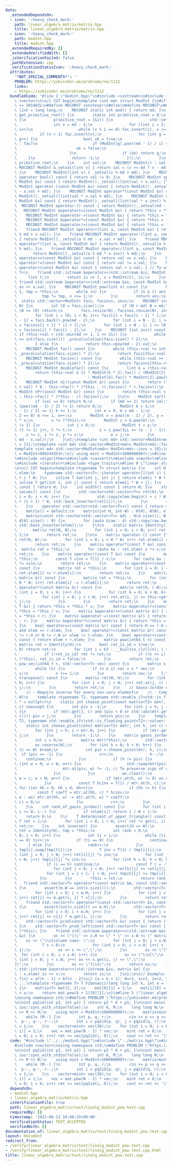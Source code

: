 ```yaml
---
data:
  _extendedDependsOn:
  - icon: ':heavy_check_mark:'
    path: linear_algebra_matrix/matrix.hpp
    title: linear_algebra_matrix/matrix.hpp
  - icon: ':heavy_check_mark:'
    path: modint.hpp
    title: modint.hpp
  _extendedRequiredBy: []
  _extendedVerifiedWith: []
  _isVerificationFailed: false
  _pathExtension: cpp
  _verificationStatusIcon: ':heavy_check_mark:'
  attributes:
    '*NOT_SPECIAL_COMMENTS*': ''
    PROBLEM: https://yukicoder.me/problems/no/1112
    links:
    - https://yukicoder.me/problems/no/1112
  bundledCode: "#line 2 \"modint.hpp\"\n#include <iostream>\n#include <set>\n#include\
    \ <vector>\n\n// CUT begin\ntemplate <int md> struct ModInt {\n#if __cplusplus\
    \ >= 201402L\n#define MDCONST constexpr\n#else\n#define MDCONST\n#endif\n    using\
    \ lint = long long;\n    MDCONST static int mod() { return md; }\n    static int\
    \ get_primitive_root() {\n        static int primitive_root = 0;\n        if (!primitive_root)\
    \ {\n            primitive_root = [&]() {\n                std::set<int> fac;\n\
    \                int v = md - 1;\n                for (lint i = 2; i * i <= v;\
    \ i++)\n                    while (v % i == 0) fac.insert(i), v /= i;\n      \
    \          if (v > 1) fac.insert(v);\n                for (int g = 1; g < md;\
    \ g++) {\n                    bool ok = true;\n                    for (auto i\
    \ : fac)\n                        if (ModInt(g).pow((md - 1) / i) == 1) {\n  \
    \                          ok = false;\n                            break;\n \
    \                       }\n                    if (ok) return g;\n           \
    \     }\n                return -1;\n            }();\n        }\n        return\
    \ primitive_root;\n    }\n    int val;\n    MDCONST ModInt() : val(0) {}\n   \
    \ MDCONST ModInt &_setval(lint v) { return val = (v >= md ? v - md : v), *this;\
    \ }\n    MDCONST ModInt(lint v) { _setval(v % md + md); }\n    MDCONST explicit\
    \ operator bool() const { return val != 0; }\n    MDCONST ModInt operator+(const\
    \ ModInt &x) const { return ModInt()._setval((lint)val + x.val); }\n    MDCONST\
    \ ModInt operator-(const ModInt &x) const { return ModInt()._setval((lint)val\
    \ - x.val + md); }\n    MDCONST ModInt operator*(const ModInt &x) const { return\
    \ ModInt()._setval((lint)val * x.val % md); }\n    MDCONST ModInt operator/(const\
    \ ModInt &x) const { return ModInt()._setval((lint)val * x.inv() % md); }\n  \
    \  MDCONST ModInt operator-() const { return ModInt()._setval(md - val); }\n \
    \   MDCONST ModInt &operator+=(const ModInt &x) { return *this = *this + x; }\n\
    \    MDCONST ModInt &operator-=(const ModInt &x) { return *this = *this - x; }\n\
    \    MDCONST ModInt &operator*=(const ModInt &x) { return *this = *this * x; }\n\
    \    MDCONST ModInt &operator/=(const ModInt &x) { return *this = *this / x; }\n\
    \    friend MDCONST ModInt operator+(lint a, const ModInt &x) { return ModInt()._setval(a\
    \ % md + x.val); }\n    friend MDCONST ModInt operator-(lint a, const ModInt &x)\
    \ { return ModInt()._setval(a % md - x.val + md); }\n    friend MDCONST ModInt\
    \ operator*(lint a, const ModInt &x) { return ModInt()._setval(a % md * x.val\
    \ % md); }\n    friend MDCONST ModInt operator/(lint a, const ModInt &x) {\n \
    \       return ModInt()._setval(a % md * x.inv() % md);\n    }\n    MDCONST bool\
    \ operator==(const ModInt &x) const { return val == x.val; }\n    MDCONST bool\
    \ operator!=(const ModInt &x) const { return val != x.val; }\n    MDCONST bool\
    \ operator<(const ModInt &x) const { return val < x.val; } // To use std::map<ModInt,\
    \ T>\n    friend std::istream &operator>>(std::istream &is, ModInt &x) {\n   \
    \     lint t;\n        return is >> t, x = ModInt(t), is;\n    }\n    MDCONST\
    \ friend std::ostream &operator<<(std::ostream &os, const ModInt &x) { return\
    \ os << x.val; }\n    MDCONST ModInt pow(lint n) const {\n        ModInt ans =\
    \ 1, tmp = *this;\n        while (n) {\n            if (n & 1) ans *= tmp;\n \
    \           tmp *= tmp, n >>= 1;\n        }\n        return ans;\n    }\n\n  \
    \  static std::vector<ModInt> facs, facinvs, invs;\n    MDCONST static void _precalculation(int\
    \ N) {\n        int l0 = facs.size();\n        if (N > md) N = md;\n        if\
    \ (N <= l0) return;\n        facs.resize(N), facinvs.resize(N), invs.resize(N);\n\
    \        for (int i = l0; i < N; i++) facs[i] = facs[i - 1] * i;\n        facinvs[N\
    \ - 1] = facs.back().pow(md - 2);\n        for (int i = N - 2; i >= l0; i--) facinvs[i]\
    \ = facinvs[i + 1] * (i + 1);\n        for (int i = N - 1; i >= l0; i--) invs[i]\
    \ = facinvs[i] * facs[i - 1];\n    }\n    MDCONST lint inv() const {\n       \
    \ if (this->val < std::min(md >> 1, 1 << 21)) {\n            while (this->val\
    \ >= int(facs.size())) _precalculation(facs.size() * 2);\n            return invs[this->val].val;\n\
    \        } else {\n            return this->pow(md - 2).val;\n        }\n    }\n\
    \    MDCONST ModInt fac() const {\n        while (this->val >= int(facs.size()))\
    \ _precalculation(facs.size() * 2);\n        return facs[this->val];\n    }\n\
    \    MDCONST ModInt facinv() const {\n        while (this->val >= int(facs.size()))\
    \ _precalculation(facs.size() * 2);\n        return facinvs[this->val];\n    }\n\
    \    MDCONST ModInt doublefac() const {\n        lint k = (this->val + 1) / 2;\n\
    \        return (this->val & 1) ? ModInt(k * 2).fac() / (ModInt(2).pow(k) * ModInt(k).fac())\n\
    \                               : ModInt(k).fac() * ModInt(2).pow(k);\n    }\n\
    \    MDCONST ModInt nCr(const ModInt &r) const {\n        return (this->val <\
    \ r.val) ? 0 : this->fac() * (*this - r).facinv() * r.facinv();\n    }\n    MDCONST\
    \ ModInt nPr(const ModInt &r) const {\n        return (this->val < r.val) ? 0\
    \ : this->fac() * (*this - r).facinv();\n    }\n\n    ModInt sqrt() const {\n\
    \        if (val == 0) return 0;\n        if (md == 2) return val;\n        if\
    \ (pow((md - 1) / 2) != 1) return 0;\n        ModInt b = 1;\n        while (b.pow((md\
    \ - 1) / 2) == 1) b += 1;\n        int e = 0, m = md - 1;\n        while (m %\
    \ 2 == 0) m >>= 1, e++;\n        ModInt x = pow((m - 1) / 2), y = (*this) * x\
    \ * x;\n        x *= (*this);\n        ModInt z = b.pow(m);\n        while (y\
    \ != 1) {\n            int j = 0;\n            ModInt t = y;\n            while\
    \ (t != 1) j++, t *= t;\n            z = z.pow(1LL << (e - j - 1));\n        \
    \    x *= z, z *= z, y *= z;\n            e = j;\n        }\n        return ModInt(std::min(x.val,\
    \ md - x.val));\n    }\n};\ntemplate <int md> std::vector<ModInt<md>> ModInt<md>::facs\
    \ = {1};\ntemplate <int md> std::vector<ModInt<md>> ModInt<md>::facinvs = {1};\n\
    template <int md> std::vector<ModInt<md>> ModInt<md>::invs = {0};\n// using mint\
    \ = ModInt<998244353>;\n// using mint = ModInt<1000000007>;\n#line 2 \"linear_algebra_matrix/matrix.hpp\"\
    \n#include <algorithm>\n#include <cassert>\n#include <cmath>\n#line 6 \"linear_algebra_matrix/matrix.hpp\"\
    \n#include <iterator>\n#include <type_traits>\n#line 9 \"linear_algebra_matrix/matrix.hpp\"\
    \n\n// CUT begin\ntemplate <typename T> struct matrix {\n    int H, W;\n    std::vector<T>\
    \ elem;\n    typename std::vector<T>::iterator operator[](int i) { return elem.begin()\
    \ + i * W; }\n    inline T &at(int i, int j) { return elem[i * W + j]; }\n   \
    \ inline T get(int i, int j) const { return elem[i * W + j]; }\n    int height()\
    \ const { return H; }\n    int width() const { return W; }\n    std::vector<std::vector<T>>\
    \ vecvec() const {\n        std::vector<std::vector<T>> ret(H);\n        for (int\
    \ i = 0; i < H; i++) {\n            std::copy(elem.begin() + i * W, elem.begin()\
    \ + (i + 1) * W, std::back_inserter(ret[i]));\n        }\n        return ret;\n\
    \    }\n    operator std::vector<std::vector<T>>() const { return vecvec(); }\n\
    \    matrix() = default;\n    matrix(int H, int W) : H(H), W(W), elem(H * W) {}\n\
    \    matrix(const std::vector<std::vector<T>> &d) : H(d.size()), W(d.size() ?\
    \ d[0].size() : 0) {\n        for (auto &raw : d) std::copy(raw.begin(), raw.end(),\
    \ std::back_inserter(elem));\n    }\n\n    static matrix Identity(int N) {\n \
    \       matrix ret(N, N);\n        for (int i = 0; i < N; i++) ret.at(i, i) =\
    \ 1;\n        return ret;\n    }\n\n    matrix operator-() const {\n        matrix\
    \ ret(H, W);\n        for (int i = 0; i < H * W; i++) ret.elem[i] = -elem[i];\n\
    \        return ret;\n    }\n    matrix operator*(const T &v) const {\n      \
    \  matrix ret = *this;\n        for (auto &x : ret.elem) x *= v;\n        return\
    \ ret;\n    }\n    matrix operator/(const T &v) const {\n        matrix ret =\
    \ *this;\n        const T vinv = T(1) / v;\n        for (auto &x : ret.elem) x\
    \ *= vinv;\n        return ret;\n    }\n    matrix operator+(const matrix &r)\
    \ const {\n        matrix ret = *this;\n        for (int i = 0; i < H * W; i++)\
    \ ret.elem[i] += r.elem[i];\n        return ret;\n    }\n    matrix operator-(const\
    \ matrix &r) const {\n        matrix ret = *this;\n        for (int i = 0; i <\
    \ H * W; i++) ret.elem[i] -= r.elem[i];\n        return ret;\n    }\n    matrix\
    \ operator*(const matrix &r) const {\n        matrix ret(H, r.W);\n        for\
    \ (int i = 0; i < H; i++) {\n            for (int k = 0; k < W; k++) {\n     \
    \           for (int j = 0; j < r.W; j++) ret.at(i, j) += this->get(i, k) * r.get(k,\
    \ j);\n            }\n        }\n        return ret;\n    }\n    matrix &operator*=(const\
    \ T &v) { return *this = *this * v; }\n    matrix &operator/=(const T &v) { return\
    \ *this = *this / v; }\n    matrix &operator+=(const matrix &r) { return *this\
    \ = *this + r; }\n    matrix &operator-=(const matrix &r) { return *this = *this\
    \ - r; }\n    matrix &operator*=(const matrix &r) { return *this = *this * r;\
    \ }\n    bool operator==(const matrix &r) const { return H == r.H and W == r.W\
    \ and elem == r.elem; }\n    bool operator!=(const matrix &r) const { return H\
    \ != r.H or W != r.W or elem != r.elem; }\n    bool operator<(const matrix &r)\
    \ const { return elem < r.elem; }\n    matrix pow(int64_t n) const {\n       \
    \ matrix ret = Identity(H);\n        bool ret_is_id = true;\n        if (n ==\
    \ 0) return ret;\n        for (int i = 63 - __builtin_clzll(n); i >= 0; i--) {\n\
    \            if (!ret_is_id) ret *= ret;\n            if ((n >> i) & 1) ret *=\
    \ (*this), ret_is_id = false;\n        }\n        return ret;\n    }\n    std::vector<T>\
    \ pow_vec(int64_t n, std::vector<T> vec) const {\n        matrix x = *this;\n\
    \        while (n) {\n            if (n & 1) vec = x * vec;\n            x *=\
    \ x;\n            n >>= 1;\n        }\n        return vec;\n    };\n    matrix\
    \ transpose() const {\n        matrix ret(W, H);\n        for (int i = 0; i <\
    \ H; i++) {\n            for (int j = 0; j < W; j++) ret.at(j, i) = this->get(i,\
    \ j);\n        }\n        return ret;\n    }\n    // Gauss-Jordan elimination\n\
    \    // - Require inverse for every non-zero element\n    // - Complexity: O(H^2\
    \ W)\n    template <typename T2, typename std::enable_if<std::is_floating_point<T2>::value>::type\
    \ * = nullptr>\n    static int choose_pivot(const matrix<T2> &mtr, int h, int\
    \ c) noexcept {\n        int piv = -1;\n        for (int j = h; j < mtr.H; j++)\
    \ {\n            if (mtr.get(j, c) and (piv < 0 or std::abs(mtr.get(j, c)) > std::abs(mtr.get(piv,\
    \ c)))) piv = j;\n        }\n        return piv;\n    }\n    template <typename\
    \ T2, typename std::enable_if<!std::is_floating_point<T2>::value>::type * = nullptr>\n\
    \    static int choose_pivot(const matrix<T2> &mtr, int h, int c) noexcept {\n\
    \        for (int j = h; j < mtr.H; j++) {\n            if (mtr.get(j, c)) return\
    \ j;\n        }\n        return -1;\n    }\n    matrix gauss_jordan() const {\n\
    \        int c = 0;\n        matrix mtr(*this);\n        std::vector<int> ws;\n\
    \        ws.reserve(W);\n        for (int h = 0; h < H; h++) {\n            if\
    \ (c == W) break;\n            int piv = choose_pivot(mtr, h, c);\n          \
    \  if (piv == -1) {\n                c++;\n                h--;\n            \
    \    continue;\n            }\n            if (h != piv) {\n                for\
    \ (int w = 0; w < W; w++) {\n                    std::swap(mtr[piv][w], mtr[h][w]);\n\
    \                    mtr.at(piv, w) *= -1; // To preserve sign of determinant\n\
    \                }\n            }\n            ws.clear();\n            for (int\
    \ w = c; w < W; w++) {\n                if (mtr.at(h, w) != 0) ws.emplace_back(w);\n\
    \            }\n            const T hcinv = T(1) / mtr.at(h, c);\n           \
    \ for (int hh = 0; hh < H; hh++)\n                if (hh != h) {\n           \
    \         const T coeff = mtr.at(hh, c) * hcinv;\n                    for (auto\
    \ w : ws) mtr.at(hh, w) -= mtr.at(h, w) * coeff;\n                    mtr.at(hh,\
    \ c) = 0;\n                }\n            c++;\n        }\n        return mtr;\n\
    \    }\n    int rank_of_gauss_jordan() const {\n        for (int i = H * W - 1;\
    \ i >= 0; i--) {\n            if (elem[i]) return i / W + 1;\n        }\n    \
    \    return 0;\n    }\n    T determinant_of_upper_triangle() const {\n       \
    \ T ret = 1;\n        for (int i = 0; i < H; i++) ret *= get(i, i);\n        return\
    \ ret;\n    }\n    int inverse() {\n        assert(H == W);\n        std::vector<std::vector<T>>\
    \ ret = Identity(H), tmp = *this;\n        int rank = 0;\n        for (int i =\
    \ 0; i < H; i++) {\n            int ti = i;\n            while (ti < H and tmp[ti][i]\
    \ == 0) ti++;\n            if (ti == H) {\n                continue;\n       \
    \     } else {\n                rank++;\n            }\n            ret[i].swap(ret[ti]),\
    \ tmp[i].swap(tmp[ti]);\n            T inv = T(1) / tmp[i][i];\n            for\
    \ (int j = 0; j < W; j++) ret[i][j] *= inv;\n            for (int j = i + 1; j\
    \ < W; j++) tmp[i][j] *= inv;\n            for (int h = 0; h < H; h++) {\n   \
    \             if (i == h) continue;\n                const T c = -tmp[h][i];\n\
    \                for (int j = 0; j < W; j++) ret[h][j] += ret[i][j] * c;\n   \
    \             for (int j = i + 1; j < W; j++) tmp[h][j] += tmp[i][j] * c;\n  \
    \          }\n        }\n        *this = ret;\n        return rank;\n    }\n \
    \   friend std::vector<T> operator*(const matrix &m, const std::vector<T> &v)\
    \ {\n        assert(m.W == int(v.size()));\n        std::vector<T> ret(m.H);\n\
    \        for (int i = 0; i < m.H; i++) {\n            for (int j = 0; j < m.W;\
    \ j++) ret[i] += m.get(i, j) * v[j];\n        }\n        return ret;\n    }\n\
    \    friend std::vector<T> operator*(const std::vector<T> &v, const matrix &m)\
    \ {\n        assert(int(v.size()) == m.H);\n        std::vector<T> ret(m.W);\n\
    \        for (int i = 0; i < m.H; i++) {\n            for (int j = 0; j < m.W;\
    \ j++) ret[j] += v[i] * m.get(i, j);\n        }\n        return ret;\n    }\n\
    \    std::vector<T> prod(const std::vector<T> &v) const { return (*this) * v;\
    \ }\n    std::vector<T> prod_left(const std::vector<T> &v) const { return v *\
    \ (*this); }\n    friend std::ostream &operator<<(std::ostream &os, const matrix\
    \ &x) {\n        os << \"[(\" << x.H << \" * \" << x.W << \" matrix)\";\n    \
    \    os << \"\\n[column sums: \";\n        for (int j = 0; j < x.W; j++) {\n \
    \           T s = 0;\n            for (int i = 0; i < x.H; i++) s += x.get(i,\
    \ j);\n            os << s << \",\";\n        }\n        os << \"]\";\n      \
    \  for (int i = 0; i < x.H; i++) {\n            os << \"\\n[\";\n            for\
    \ (int j = 0; j < x.W; j++) os << x.get(i, j) << \",\";\n            os << \"\
    ]\";\n        }\n        os << \"]\\n\";\n        return os;\n    }\n    friend\
    \ std::istream &operator>>(std::istream &is, matrix &x) {\n        for (auto &v\
    \ : x.elem) is >> v;\n        return is;\n    }\n};\n\n// Example: Fibonacci numbers\
    \ f(n) = af(n - 1) + bf(n - 2)\n// (a = b = 1): 0=>1, 1=>1, 2=>2, 3=>3, 4=>5,\
    \ ...\ntemplate <typename T> T Fibonacci(long long int k, int a = 1, int b = 1)\
    \ {\n    matrix<T> mat(2, 2);\n    mat[0][1] = 1;\n    mat[1][0] = b;\n    mat[1][1]\
    \ = a;\n    return mat.pow(k + 1)[0][1];\n}\n#line 5 \"linear_algebra_matrix/test/linalg_modint_pow.test.cpp\"\
    \nusing namespace std;\n#define PROBLEM \"https://yukicoder.me/problems/no/1112\"\
    \n\nint pq2id(int p2, int p1) { return p2 * 6 + p1; }\n\nint main() {\n    cin.tie(nullptr),\
    \ ios::sync_with_stdio(false);\n    int K, M;\n    long long N;\n    cin >> K\
    \ >> M >> N;\n    using mint = ModInt<1000000007>;\n    matrix<mint> mat(36, 36);\n\
    \    while (M--) {\n        int p, q, r;\n        cin >> p >> q >> r;\n      \
    \  p--, q--, r--;\n        int i = pq2id(p, q), j = pq2id(q, r);\n        mat[j][i]\
    \ = 1;\n    }\n    vector<mint> vec(36);\n    for (int i = 0; i < K; i++) vec[pq2id(0,\
    \ i)] = 1;\n    vec = mat.pow(N - 2) * vec;\n    mint ret = 0;\n    for (int i\
    \ = 0; i < K; i++) ret += vec[pq2id(i, 0)];\n    cout << ret << '\\n';\n}\n"
  code: "#include \"../../modint.hpp\"\n#include \"../matrix.hpp\"\n#include <iostream>\n\
    #include <vector>\nusing namespace std;\n#define PROBLEM \"https://yukicoder.me/problems/no/1112\"\
    \n\nint pq2id(int p2, int p1) { return p2 * 6 + p1; }\n\nint main() {\n    cin.tie(nullptr),\
    \ ios::sync_with_stdio(false);\n    int K, M;\n    long long N;\n    cin >> K\
    \ >> M >> N;\n    using mint = ModInt<1000000007>;\n    matrix<mint> mat(36, 36);\n\
    \    while (M--) {\n        int p, q, r;\n        cin >> p >> q >> r;\n      \
    \  p--, q--, r--;\n        int i = pq2id(p, q), j = pq2id(q, r);\n        mat[j][i]\
    \ = 1;\n    }\n    vector<mint> vec(36);\n    for (int i = 0; i < K; i++) vec[pq2id(0,\
    \ i)] = 1;\n    vec = mat.pow(N - 2) * vec;\n    mint ret = 0;\n    for (int i\
    \ = 0; i < K; i++) ret += vec[pq2id(i, 0)];\n    cout << ret << '\\n';\n}\n"
  dependsOn:
  - modint.hpp
  - linear_algebra_matrix/matrix.hpp
  isVerificationFile: true
  path: linear_algebra_matrix/test/linalg_modint_pow.test.cpp
  requiredBy: []
  timestamp: '2021-06-13 19:08:25+09:00'
  verificationStatus: TEST_ACCEPTED
  verifiedWith: []
documentation_of: linear_algebra_matrix/test/linalg_modint_pow.test.cpp
layout: document
redirect_from:
- /verify/linear_algebra_matrix/test/linalg_modint_pow.test.cpp
- /verify/linear_algebra_matrix/test/linalg_modint_pow.test.cpp.html
title: linear_algebra_matrix/test/linalg_modint_pow.test.cpp
---
```

